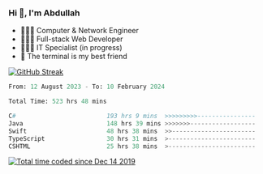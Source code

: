 <h3>Hi 👋, I'm Abdullah</h3>

- 👷🏼‍♂️ Computer & Network Engineer
- 👨🏻‍💻 Full-stack Web Developer
- 👨🏻‍💻 IT Specialist (in progress)
- 🖤 The terminal is my best friend

[![GitHub Streak](https://streak-stats.demolab.com?user=al3bad&theme=transparent&date_format=j%20M%5B%20Y%5D)](https://git.io/streak-stats)

<!--START_SECTION:waka-->

```python
From: 12 August 2023 - To: 10 February 2024

Total Time: 523 hrs 48 mins

C#                         193 hrs 9 mins  >>>>>>>>>----------------   36.60 %
Java                       148 hrs 39 mins >>>>>>>------------------   28.17 %
Swift                      48 hrs 38 mins  >>-----------------------   09.21 %
TypeScript                 30 hrs 31 mins  >------------------------   05.78 %
CSHTML                     25 hrs 38 mins  >------------------------   04.86 %
```

<!--END_SECTION:waka-->

<p>
  <a href="https://wakatime.com/@ce2a2aac-0d6b-4d65-b864-8a4bcaf12967"><img src="https://wakatime.com/badge/user/ce2a2aac-0d6b-4d65-b864-8a4bcaf12967.svg" alt="Total time coded since Dec 14 2019" /></a>
</p>
